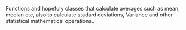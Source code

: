 Functions and hopefuly classes that calculate averages such as mean, median etc, also to calculate stadard deviations, Variance and other statistical mathematical operations..


